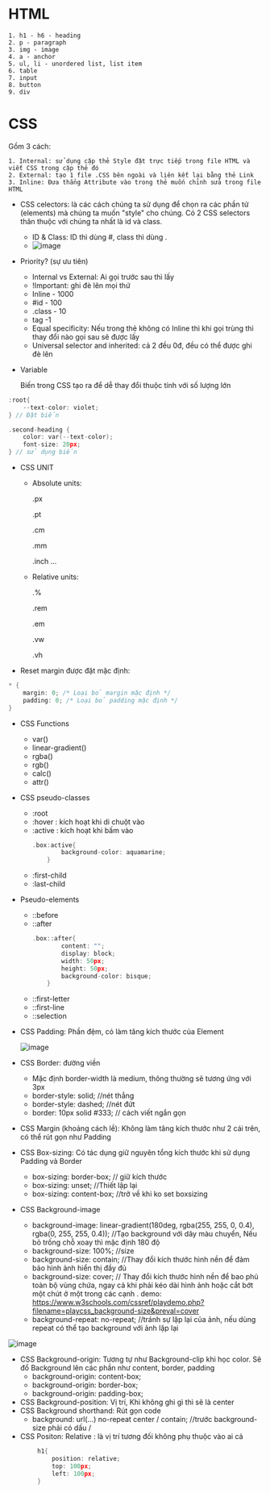 
# HTML
    1. h1 - h6 - heading
    2. p - paragraph
    3. img - image
    4. a - anchor
    5. ul, li - unordered list, list item
    6. table
    7. input
    8. button
    9. div  

# CSS

Gồm 3 cách: 

    1. Internal: sử dụng cặp thẻ Style đặt trực tiếp trong file HTML và viết CSS trong cặp thẻ đó
    2. External: tạo 1 file .CSS bên ngoài và liên kết lại bằng thẻ Link
    3. Inline: Đưa thẳng Attribute vào trong thẻ muốn chỉnh sửa trong file HTML

- CSS celectors: là các cách chúng ta sử dụng để chọn ra các phần tử (elements) mà chúng ta muốn "style" cho chúng. Có 2 CSS selectors thân thuộc với chúng ta nhất là id và class.
  + ID & Class: ID thì dùng #, class thì dùng .
  + ![image](https://github.com/Mefuuuu/HTML-CSS/assets/133778142/6a688877-16ba-4a08-be54-3f681c579109)
 
- Priority? (sự ưu tiên)
  + Internal vs External: Ai gọi trước sau thì lấy
  + !Important: ghi đè lên mọi thứ
  + Inline - 1000
  + #id - 100
  + .class - 10
  + tag -1
  + Equal specificity: Nếu trong thẻ không có Inline thì khi gọi trùng thì thay đổi nào gọi sau sẽ được lấy
  + Universal selector and inherited: cả 2 đều 0đ, đều có thể được ghi đè lên

- Variable

  Biến trong CSS tạo ra để dễ thay đổi thuộc tính với số lượng lớn
  
```c
:root{
    --text-color: violet;
} // Đặt biến

.second-heading {
    color: var(--text-color);
    font-size: 20px;
} // sử dụng biến
```
- CSS UNIT
  + Absolute units:
    
    .px
    
    .pt
    
    .cm
    
    .mm
    
    .inch ...
    
  + Relative units:
    
    .%
    
    .rem
    
    .em
    
    .vw
    
    .vh
      
- Reset margin được đặt mặc định:
```c
* {
    margin: 0; /* Loại bỏ margin mặc định */
    padding: 0; /* Loại bỏ padding mặc định */
}
```
- CSS Functions
  + var()
  + linear-gradient()
  + rgba()
  + rgb()
  + calc()
  + attr()

- CSS pseudo-classes
  + :root
  + :hover : kích hoạt khi di chuột vào
  + :active : kích hoạt khi bấm vào
    ```c
    .box:active{
            background-color: aquamarine;
        }
    ```
  + :first-child
  + :last-child
    
- Pseudo-elements
  + ::before
  + ::after
    ```c
    .box::after{
            content: "";
            display: block;
            width: 50px;
            height: 50px;
            background-color: bisque;
        }
    ```
  + ::first-letter
  + ::first-line
  + ::selection
- CSS Padding: Phần đệm, có làm tăng kích thước của Element
  
  ![image](https://github.com/Mefuuuu/HTML-CSS/assets/133778142/4ca492d0-9ecd-4c89-881f-b5a66bfdc2fd)
- CSS Border: đường viền
  + Mặc định border-width là medium, thông thường sẽ tương ứng với 3px
  + border-style: solid; //nét thẳng
  + border-style: dashed; //nét đứt
  + border: 10px solid #333; // cách viết ngắn gọn
- CSS Margin (khoảng cách lề): Không làm tăng kích thước như 2 cái trên, có thể rút gọn như Padding
- CSS Box-sizing: Có tác dụng giữ nguyên tổng kích thước khi sử dụng Padding và Border
  + box-sizing: border-box; // giữ kích thước
  + box-sizing: unset; //Thiết lập lại
  + box-sizing: content-box; //trở về khi ko set boxsizing
- CSS Background-image 
  +  background-image: linear-gradient(180deg, rgba(255, 255, 0, 0.4), rgba(0, 255, 255, 0.4)); //Tạo background với dãy màu chuyển, Nếu bỏ trống chỗ xoay thì mặc định 180 độ
  +  background-size: 100%; //size
  +  background-size: contain; //Thay đổi kích thước hình nền để đảm bảo hình ảnh hiển thị đầy đủ
  +  background-size: cover; // Thay đổi kích thước hình nền để bao phủ toàn bộ vùng chứa, ngay cả khi phải kéo dài hình ảnh hoặc cắt bớt một chút ở một trong các cạnh . demo: https://www.w3schools.com/cssref/playdemo.php?filename=playcss_background-size&preval=cover
  +  background-repeat: no-repeat; //tránh sự lặp lại của ảnh, nếu dùng repeat có thể tạo background với ảnh lặp lại

![image](https://github.com/Mefuuuu/HTML-CSS/assets/133778142/87fbeccb-b618-4e6c-be94-4954850e5525)

- CSS Background-origin: Tương tự như Background-clip khi học color. Sẽ đổ Background lên các phần như content, border, padding
  + background-origin: content-box;
  + background-origin: border-box;
  + background-origin: padding-box;
- CSS Background-position: Vị trí, Khi không ghi gì thì sẽ là center
- CSS Background shorthand: Rút gọn code
  + background: url(...) no-repeat center / contain; //trước background-size phải có dấu /
- CSS Positon: Relative : là vị trí tương đối không phụ thuộc vào ai cả
```c
        h1{
            position: relative;
            top: 100px;
            left: 100px;
        }
```
